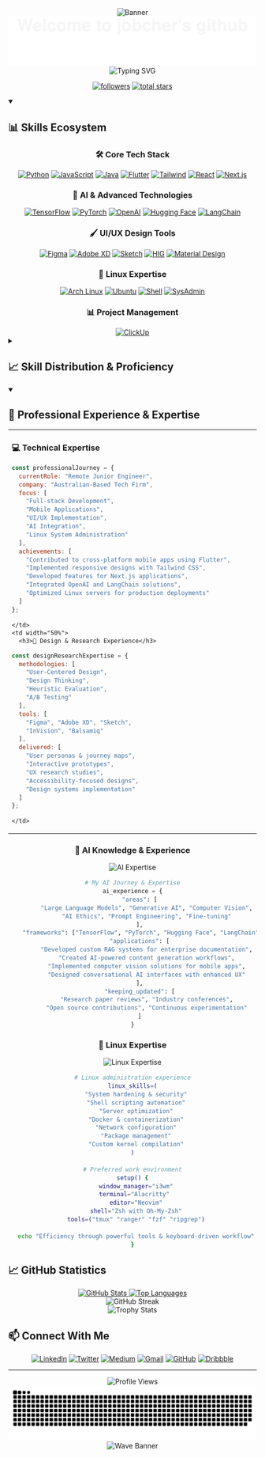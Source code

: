 <div align="center">
  <img src="https://capsule-render.vercel.app/api?type=waving&color=gradient&height=300&section=header&text=VENOM%20DEVELOPER&fontSize=90&animation=fadeIn&fontAlignY=38&desc=Full-Stack%20Developer%20|%20AI%20Enthusiast%20|%20UI/UX%20Designer&descAlignY=60&descAlign=50" alt="Banner" />
</div>

<div align="center"><img src="https://raw.githubusercontent.com/BEPb/BEPb/master/assets/Bottom_up.svg" alt="Wave Banner" /></div>

<div align="center">
  <img src="https://readme-typing-svg.herokuapp.com?font=Fira+Code&duration=3000&pause=1000&color=2F8D46&center=true&vCenter=true&width=500&lines=Remote+Junior+Engineer;Full-Stack+Developer;Python+%7C+JavaScript+%7C+Java+%7C+Flutter;UI/UX+Designer+%7C+Project+Manager;Linux+Expert+%7C+AI+Enthusiast;Always+learning+new+technologies" alt="Typing SVG" />
</div>

<p align="center">
  <a href="https://github.com/Dhrubo111?tab=followers">
    <img alt="followers" title="Follow me on Github" src="https://custom-icon-badges.demolab.com/github/followers/Dhrubo111?color=236ad3&labelColor=1155ba&style=for-the-badge&logo=person-add&label=Follow&logoColor=white"/></a>
  <a href="https://github.com/Dhrubo111?tab=repositories&sort=stargazers">
    <img alt="total stars" title="Total stars on GitHub" src="https://custom-icon-badges.demolab.com/github/stars/Dhrubo111?color=55960c&style=for-the-badge&labelColor=488207&logo=star"/></a>
</p>

<details open>
<summary><h2>📊 Skills Ecosystem</h2></summary>

<h3 align="center">🛠️ Core Tech Stack</h3>
<div align="center">
  <a href="#"><img src="https://img.shields.io/badge/Python-FFD43B?style=for-the-badge&logo=python&logoColor=blue" alt="Python"/></a>
  <a href="#"><img src="https://img.shields.io/badge/JavaScript-323330?style=for-the-badge&logo=javascript&logoColor=F7DF1E" alt="JavaScript"/></a>
  <a href="#"><img src="https://img.shields.io/badge/Java-ED8B00?style=for-the-badge&logo=java&logoColor=white" alt="Java"/></a>
  <a href="#"><img src="https://img.shields.io/badge/Flutter-02569B?style=for-the-badge&logo=flutter&logoColor=white" alt="Flutter"/></a>
  <a href="#"><img src="https://img.shields.io/badge/Tailwind_CSS-38B2AC?style=for-the-badge&logo=tailwind-css&logoColor=white" alt="Tailwind"/></a>
  <a href="#"><img src="https://img.shields.io/badge/React-20232A?style=for-the-badge&logo=react&logoColor=61DAFB" alt="React"/></a>
  <a href="#"><img src="https://img.shields.io/badge/next.js-000000?style=for-the-badge&logo=nextdotjs&logoColor=white" alt="Next.js"/></a>
</div>

<h3 align="center">🧠 AI & Advanced Technologies</h3>
<div align="center">
  <a href="#"><img src="https://img.shields.io/badge/TensorFlow-FF6F00?style=for-the-badge&logo=tensorflow&logoColor=white" alt="TensorFlow"/></a>
  <a href="#"><img src="https://img.shields.io/badge/PyTorch-EE4C2C?style=for-the-badge&logo=pytorch&logoColor=white" alt="PyTorch"/></a>
  <a href="#"><img src="https://img.shields.io/badge/OpenAI-412991?style=for-the-badge&logo=openai&logoColor=white" alt="OpenAI"/></a>
  <a href="#"><img src="https://img.shields.io/badge/Hugging_Face-FFD21E?style=for-the-badge" alt="Hugging Face"/></a>
  <a href="#"><img src="https://img.shields.io/badge/LangChain-E5E4E2?style=for-the-badge" alt="LangChain"/></a>
</div>

<h3 align="center">🖌️ UI/UX Design Tools</h3>
<div align="center">
  <a href="#"><img src="https://img.shields.io/badge/Figma-F24E1E?style=for-the-badge&logo=figma&logoColor=white" alt="Figma"/></a>
  <a href="#"><img src="https://img.shields.io/badge/Adobe_XD-470137?style=for-the-badge&logo=Adobe%20XD&logoColor=#FF61F6" alt="Adobe XD"/></a>
  <a href="#"><img src="https://img.shields.io/badge/Sketch-FFB387?style=for-the-badge&logo=sketch&logoColor=black" alt="Sketch"/></a>
  <a href="#"><img src="https://img.shields.io/badge/Human_Interface_Guidelines-000000?style=for-the-badge&logo=apple&logoColor=white" alt="HIG"/></a>
  <a href="#"><img src="https://img.shields.io/badge/Material_Design-757575?style=for-the-badge&logo=material-design&logoColor=white" alt="Material Design"/></a>
</div>

<h3 align="center">🐧 Linux Expertise</h3>
<div align="center">
  <a href="#"><img src="https://img.shields.io/badge/Arch_Linux-1793D1?style=for-the-badge&logo=arch-linux&logoColor=white" alt="Arch Linux"/></a>
  <a href="#"><img src="https://img.shields.io/badge/Ubuntu-E95420?style=for-the-badge&logo=ubuntu&logoColor=white" alt="Ubuntu"/></a>
  <a href="#"><img src="https://img.shields.io/badge/Shell_Scripting-121011?style=for-the-badge&logo=gnu-bash&logoColor=white" alt="Shell"/></a>
  <a href="#"><img src="https://img.shields.io/badge/System_Administration-4EAA25?style=for-the-badge&logo=linux&logoColor=white" alt="SysAdmin"/></a>
</div>

<h3 align="center">📊 Project Management</h3>
<div align="center">
  <a href="#"><img src="https://img.shields.io/badge/ClickUp-7B68EE?style=for-the-badge&logo=clickup&logoColor=white" alt="ClickUp"/></a>
</div>
</details>

<details>
<summary><h2>📈 Skill Distribution & Proficiency</h2></summary>

<div align="center">
<h3>🥧 Tech Stack Distribution</h3>

```mermaid
pie title Technology Usage Distribution
    "JavaScript & Frontend" : 30
    "Python & AI" : 25
    "UI/UX Design" : 20
    "Flutter & Mobile" : 15
    "Linux & DevOps" : 10
```

<h3>📊 Skill Proficiency Matrix</h3>

| Skill Category | Technologies | Expertise Level |
|---------------|--------------|-----------------|
| **Frontend** | JavaScript, React, Next.js, Tailwind CSS | 🟩🟩🟩🟩⬜ 80% |
| **Backend** | Python, Java, Node.js | 🟩🟩🟩🟩⬜ 80% |
| **Mobile** | Flutter, React Native | 🟩🟩🟩⬜⬜ 65% |
| **UI/UX Design** | Figma, Adobe XD, User Research | 🟩🟩🟩🟩⬜ 85% |
| **AI/ML** | TensorFlow, PyTorch, LLMs | 🟩🟩🟩⬜⬜ 70% |
| **Linux** | Arch, Ubuntu, Shell Scripting | 🟩🟩🟩🟩🟩 95% |
| **Project Management** | Agile, Scrum, Jira | 🟩🟩🟩🟩⬜ 75% |

<h3>🏆 Comparative Strength Analysis</h3>

<img src="https://cr-skills-chart-widget.azurewebsites.net/api/api?username=yourusername" alt="CodersRank Skills Chart" width="700"/>
</div>
</details>

<details open>
<summary><h2>💼 Professional Experience & Expertise</h2></summary>



<div align="center">
<table>
  <tr>
    <td width="50%">
      <h3>💻 Technical Expertise</h3>
      
```javascript
const professionalJourney = {
  currentRole: "Remote Junior Engineer",
  company: "Australian-Based Tech Firm",
  focus: [
    "Full-stack Development",
    "Mobile Applications", 
    "UI/UX Implementation",
    "AI Integration",
    "Linux System Administration"
  ],
  achievements: [
    "Contributed to cross-platform mobile apps using Flutter",
    "Implemented responsive designs with Tailwind CSS",
    "Developed features for Next.js applications",
    "Integrated OpenAI and LangChain solutions",
    "Optimized Linux servers for production deployments"
  ]
};
```
    </td>
    <td width="50%">
      <h3>🎨 Design & Research Experience</h3>
      
```javascript
const designResearchExpertise = {
  methodologies: [
    "User-Centered Design",
    "Design Thinking",
    "Heuristic Evaluation",
    "A/B Testing"
  ],
  tools: [
    "Figma", "Adobe XD", "Sketch",
    "InVision", "Balsamiq"
  ],
  delivered: [
    "User personas & journey maps",
    "Interactive prototypes",
    "UX research studies",
    "Accessibility-focused designs",
    "Design systems implementation"
  ]
};
```
    </td>
  </tr>
</table>
</div>

<div align="center">
<h3>🧠 AI Knowledge & Experience</h3>
<img src="https://img.shields.io/badge/AI_Expertise-Cutting_Edge_Knowledge-9400D3?style=for-the-badge" alt="AI Expertise"/>

```python
# My AI Journey & Expertise
ai_experience = {
    "areas": [
        "Large Language Models", "Generative AI", "Computer Vision",
        "AI Ethics", "Prompt Engineering", "Fine-tuning"
    ],
    "frameworks": ["TensorFlow", "PyTorch", "Hugging Face", "LangChain"],
    "applications": [
        "Developed custom RAG systems for enterprise documentation",
        "Created AI-powered content generation workflows",
        "Implemented computer vision solutions for mobile apps",
        "Designed conversational AI interfaces with enhanced UX"
    ],
    "keeping_updated": [
        "Research paper reviews", "Industry conferences",
        "Open source contributions", "Continuous experimentation"
    ]
}
```
</div>

<div align="center">
<h3>🐧 Linux Expertise</h3>
<img src="https://img.shields.io/badge/Favorite_Distros-Arch_&_Ubuntu-1793D1?style=for-the-badge&logo=linux&logoColor=white" alt="Linux Expertise"/>

```bash
# Linux administration experience
linux_skills=(
  "System hardening & security"
  "Shell scripting automation"
  "Server optimization"
  "Docker & containerization"
  "Network configuration"
  "Package management"
  "Custom kernel compilation"
)

# Preferred work environment
setup() {
  window_manager="i3wm"
  terminal="Alacritty" 
  editor="Neovim"
  shell="Zsh with Oh-My-Zsh"
  tools=("tmux" "ranger" "fzf" "ripgrep")
  
  echo "Efficiency through powerful tools & keyboard-driven workflow"
}
```
</div>
</details>


## 📈 GitHub Statistics

<div align="center">
  <a href="https://github.com/anuraghazra/github-readme-stats">
    <img height="180em" src="https://github-readme-stats.vercel.app/api?username=yourusername&show_icons=true&theme=tokyonight&include_all_commits=true&count_private=true" alt="GitHub Stats"/>
    <img height="180em" src="https://github-readme-stats.vercel.app/api/top-langs/?username=yourusername&layout=compact&langs_count=8&theme=tokyonight" alt="Top Languages"/>
  </a>
</div>

<div align="center">
  <img src="https://github-readme-streak-stats.herokuapp.com/?user=yourusername&theme=tokyonight" alt="GitHub Streak"/>
</div>

<div align="center">
  <img src="https://github-profile-trophy.vercel.app/?username=yourusername&theme=discord&column=7&margin-w=15" alt="Trophy Stats"/>
</div>

## 📫 Connect With Me

<div align="center">
  <a href="https://linkedin.com/in/yourusername"><img src="https://img.shields.io/badge/LinkedIn-0077B5?style=for-the-badge&logo=linkedin&logoColor=white" alt="LinkedIn"/></a>
  <a href="https://twitter.com/yourusername"><img src="https://img.shields.io/badge/Twitter-1DA1F2?style=for-the-badge&logo=twitter&logoColor=white" alt="Twitter"/></a>
  <a href="https://medium.com/@yourusername"><img src="https://img.shields.io/badge/Medium-12100E?style=for-the-badge&logo=medium&logoColor=white" alt="Medium"/></a>
  <a href="mailto:your.email@example.com"><img src="https://img.shields.io/badge/Gmail-D14836?style=for-the-badge&logo=gmail&logoColor=white" alt="Gmail"/></a>
  <a href="https://github.com/yourusername"><img src="https://img.shields.io/badge/GitHub-100000?style=for-the-badge&logo=github&logoColor=white" alt="GitHub"/></a>
  <a href="https://dribbble.com/yourusername"><img src="https://img.shields.io/badge/Dribbble-EA4C89?style=for-the-badge&logo=dribbble&logoColor=white" alt="Dribbble"/></a>
</div>

---

<div align="center">
  <img src="https://komarev.com/ghpvc/?username=yourusername&style=for-the-badge&color=blueviolet" alt="Profile Views"/>
</div>

<div align="center">
  <img src="https://raw.githubusercontent.com/platane/snk/output/github-contribution-grid-snake-dark.svg" alt="GitHub Snake Animation"/>
</div>

<div align="center">
  <img src="https://raw.githubusercontent.com/BEPb/BEPb/master/assets/Bottom_down.svg" alt="Wave Banner" />
</div>
